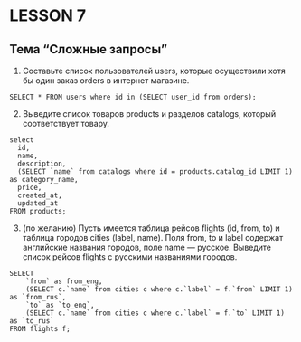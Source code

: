 # LESSON 7
## Тема “Сложные запросы”

1) Составьте список пользователей users, которые осуществили хотя бы один заказ orders в интернет магазине.
````
SELECT * FROM users where id in (SELECT user_id from orders);
````

2) Выведите список товаров products и разделов catalogs, который соответствует товару.
````
select 
  id, 
  name, 
  description, 
  (SELECT `name` from catalogs where id = products.catalog_id LIMIT 1) as category_name, 
  price, 
  created_at, 
  updated_at 
FROM products;
````
3) (по желанию) Пусть имеется таблица рейсов flights (id, from, to) и таблица городов cities (label, name). Поля from, to и label содержат английские названия городов, поле name — русское. Выведите список рейсов flights с русскими названиями городов.
````
SELECT 
	`from` as from_eng,
	(SELECT c.`name` from cities c where c.`label` = f.`from` LIMIT 1) as `from_rus`,
    `to` as `to_eng`,
	(SELECT c.`name` from cities c where c.`label` = f.`to` LIMIT 1) as `to_rus` 
FROM flights f;
````
